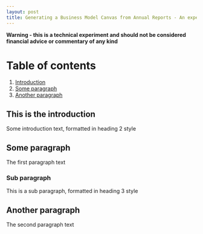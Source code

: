 ```yaml
---
layout: post
title: Generating a Business Model Canvas from Annual Reports - An experiment
---
```


**Warning - this is a technical experiment and should not be considered financial advice or commentary of any kind**

# Table of contents
1. [Introduction](#introduction)
2. [Some paragraph](#paragraph1)
3. [Another paragraph](#paragraph2)

## This is the introduction <a name="introduction"></a>
Some introduction text, formatted in heading 2 style

## Some paragraph <a name="paragraph1"></a>
The first paragraph text

### Sub paragraph <a name="subparagraph1"></a>
This is a sub paragraph, formatted in heading 3 style

## Another paragraph <a name="paragraph2"></a>
The second paragraph text

